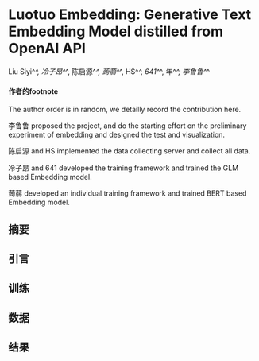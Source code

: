 # Luotuo Embedding: Generative Text Embedding Model distilled from OpenAI API

Liu Siyi^*^, 冷子昂^*^, 陈启源^*^, 蒟蒻^*^, HS^*^, 641^*^, 年^*^, 李鲁鲁^*^

#### 作者的footnote

The author order is in random, we detailly record the contribution here.

李鲁鲁 proposed the project, and do the starting effort on the preliminary experiment of embedding and designed the test and visualization.

陈启源 and HS implemented the data collecting server and collect all data.

冷子昂 and 641 developed the training framework and trained the GLM based Embedding model.

蒟蒻 developed an individual training framework and trained BERT based Embedding model.

## 摘要



## 引言


## 训练

## 数据

## 结果
